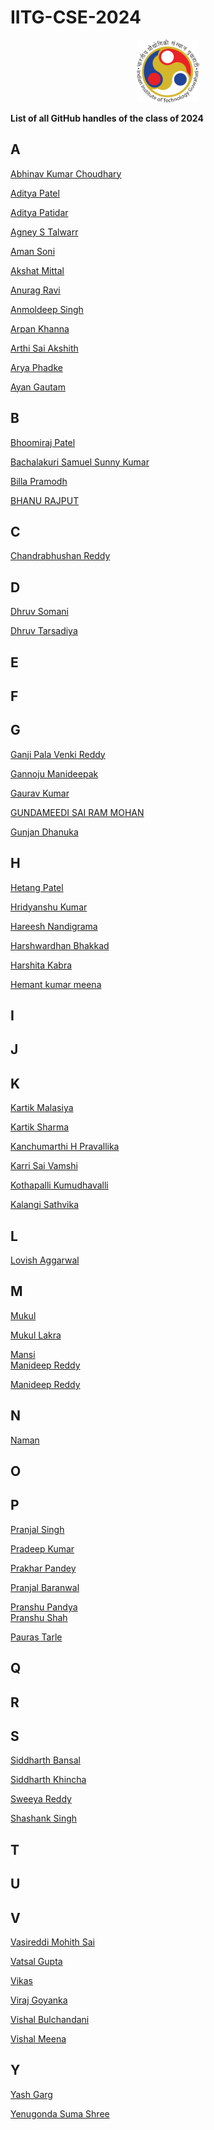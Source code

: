 # IITG-CSE-2024

<p align="center">
<img src="./assets/iitg_logo.png" width="100" height="100"/>
</p>

**List of all GitHub handles of the class of 2024**<br>

## A

[Abhinav Kumar Choudhary](https://github.com/IamAbhi12)<br>

[Aditya Patel](https://github.com/Adi-183)<br>

[Aditya Patidar](https://github.com/Adii45)<br>

[Agney S Talwarr](https://github.com/agneytalwar)<br>

[Aman Soni](https://github.com/ssamansoni)<br>

[Akshat Mittal](https://github.com/akshatmittal2002)<br>

[Anurag Ravi](https://github.com/Anurag-ravi)<br>

[Anmoldeep Singh](https://github.com/mortal-ghost)<br>

[Arpan Khanna](https://github.com/arpan-khanna)<br>

[Arthi Sai Akshith](https://github.com/saiakshitharthi)<br>

[Arya Phadke](https://github.com/phadkearya)<br>

[Ayan Gautam](https://github.com/Ayan-G)<br>

## B

[Bhoomiraj Patel](https://github.com/Bhoomiraj2002)<br>

[Bachalakuri Samuel Sunny Kumar](https://github.com/samuel-web2002)<br>

[Billa Pramodh](https://github.com/PramodhBilla)<br>

[BHANU RAJPUT](https://github.com/r-bhanu)<br>

## C

[Chandrabhushan Reddy](https://github.com/demongod11)<br>

## D

[Dhruv Somani](https://github.com/dhruvsomani)<br>

[Dhruv Tarsadiya](https://github.com/DrDoofinstein)<br>

## E

## F

## G

[Ganji Pala Venki Reddy](https://github.com/PalaVenkiReddy)<br>

[Gannoju Manideepak](https://github.com/shield12345)<br>

[Gaurav Kumar](https://github.com/gauravkumar5089)<br>

[GUNDAMEEDI SAI RAM MOHAN](https://github.com/gsairammohan)<br>

[Gunjan Dhanuka](https://github.com/GunjanDhanuka)<br>

## H

[Hetang Patel](https://github.com/hetang7802)<br>

[Hridyanshu Kumar](https://github.com/hridyanshuk)<br>

[Hareesh Nandigrama](https://github.com/Hareesh-Nandigrama)<br>

[Harshwardhan Bhakkad](https://github.com/HarshBhakkad)<br>

[Harshita Kabra](https://github.com/HarshitaKabra)<br>

[Hemant kumar meena](https://github.com/hemant-lala)<br>

## I

## J

## K

[Kartik Malasiya](https://github.com/kartikmalasiya)<br>

[Kartik Sharma](https://github.com/kaisawesome)<br>

[Kanchumarthi H Pravallika](https://github.com/khpravallika)<br>

[Karri Sai Vamshi](https://github.com/SaiVamshi11)<br>

[Kothapalli Kumudhavalli](https://github.com/kk-2603)<br>

[Kalangi Sathvika](https://github.com/kalangisathvika)<br>

## L

[Lovish Aggarwal](https://github.com/a-lovish)<br>

## M

[Mukul](https://github.com/mukulgarg10)<br>

[Mukul Lakra](https://github.com/MSD7797)<br>

[Mansi](https://github.com/AnMaJ)<br>
[Manideep Reddy](https://github.com/ACItachi)<br>

[Manideep Reddy](https://github.com/ACItachi)<br>

## N

[Naman](https://github.com/Naman-72)<br>

## O

## P

[Pranjal Singh](https://github.com/pranjal198)<br>

[Pradeep Kumar](https://github.com/sirus-max)<br>

[Prakhar Pandey](https://github.com/p-prakhar)<br>

[Pranjal Baranwal](https://github.com/Pranjal-g083)<br>

[Pranshu Pandya](https://github.com/PranshuPandya)<br>
[Pranshu Shah](https://github.com/pranshu-45)<br>

[Pauras Tarle](https://github.com/Pauras022)<br>

## Q

## R

## S

[Siddharth Bansal](https://github.com/Siddharth2Bansal)<br>

[Siddharth Khincha](https://github.com/siddharthkhincha)<br>

[Sweeya Reddy](https://github.com/sweeya2)<br>

[Shashank Singh](https://github.com/masterMiyukine)<br>

## T

## U

## V

[Vasireddi Mohith Sai](https://github.com/mohithluffy)<br>

[Vatsal Gupta](https://github.com/vatsal-ts)<br>

[Vikas](https://github.com/seneg0id)<br>

[Viraj Goyanka](https://github.com/viraj0704)<br>

[Vishal Bulchandani](https://github.com/vi-bulchandani)<br>

[Vishal Meena](https://github.com/VishalM21)<br>


## Y

[Yash Garg](https://github.com/YashGargIND)<br>

[Yenugonda Suma Shree](https://github.com/suma1114)<br>
